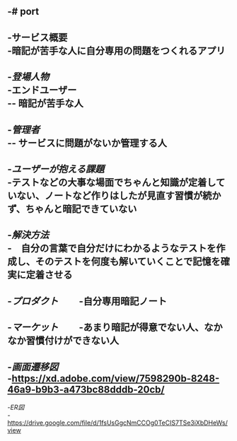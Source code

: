 -# port
-  
-**サービス概要**  
-暗記が苦手な人に自分専用の問題をつくれるアプリ  
-  
-*登場人物*  
-エンドユーザー  
-- 暗記が苦手な人  
-  
-*管理者*  
-- サービスに問題がないか管理する人  
-  
-*ユーザーが抱える課題*  
-テストなどの大事な場面でちゃんと知識が定着していない、ノートなど作りはしたが見直す習慣が続かず、ちゃんと暗記できていない  
-  
-*解決方法*  
-　自分の言葉で自分だけにわかるようなテストを作成し、そのテストを何度も解いていくことで記憶を確実に定着させる  
-  
-*プロダクト*　　
-自分専用暗記ノート  
-  
-*マーケット*　　
-あまり暗記が得意でない人、なかなか習慣付けができない人  
-  
-*画面遷移図*  
-https://xd.adobe.com/view/7598290b-8248-46a9-b9b3-a473bc88dddb-20cb/  
-  
-*ER図*  
-https://drive.google.com/file/d/1fsUsGgcNmCCOg0TeCIS7TSe3iXbDHeWs/view
